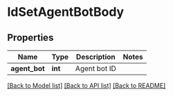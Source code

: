 # IdSetAgentBotBody

## Properties
Name | Type | Description | Notes
------------ | ------------- | ------------- | -------------
**agent_bot** | **int** | Agent bot ID | 

[[Back to Model list]](../README.md#documentation-for-models) [[Back to API list]](../README.md#documentation-for-api-endpoints) [[Back to README]](../README.md)

